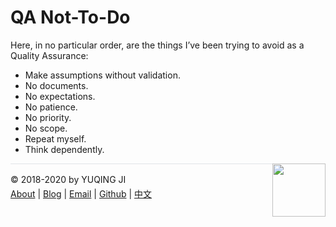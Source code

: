 # QA Not-To-Do

Here, in no particular order, are the things I’ve been trying to avoid as a Quality Assurance:

- Make assumptions without validation. 
- No documents. 
- No expectations. 
- No patience.
- No priority.
- No scope. 
- Repeat myself. 
- Think dependently. 

<div><a href="https://vjyq.github.io/daily"><img src="https://github.com/vjyq/vjyq.github.io/blob/master/avatar.png?raw=true" style="float:right;width:85px;height:85px"/></a></div><div style="border-top:1px solid #e1e4e8;padding-top:16px"></div>
<div>© 2018-2020 by YUQING JI</div>
<div style="padding-top:0.3em"><a href="https://vjyq.github.io/en/about">About</a> | <a href="https://vjyq.github.io/">Blog</a> | <a href="mailto:yuqing.ji@outlook.com">Email</a> | <a href="https://github.com/vjyq">Github</a> | <a href="https://vjyq.github.io/zh">中文</a></div>
